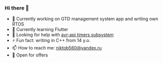### Hi there 👋

- 🔭 Currently working on GTD management system app and writing own RTOS
- 🌱 Currently learning Flutter
- 🤔 Looking for help with [avr-api timers subsystem](https://github.com/niktob560/avr-api/issues/12)
- ⚡ Fun fact: writing in C++ from 14 y.o.
- 📫 How to reach me: niktob560@yandex.ru
- 👯 Open for offers
<!--
**niktob560/niktob560** is a ✨ _special_ ✨ repository because its `README.md` (this file) appears on your GitHub profile.

Here are some ideas to get you started:

- 🔭 I’m currently working on ...
- 🌱 I’m currently learning ...
- 👯 I’m looking to collaborate on ...
- 🤔 I’m looking for help with ...
- 💬 Ask me about ...
- 📫 How to reach me: ...
- 😄 Pronouns: ...
- ⚡ Fun fact: ...
-->
